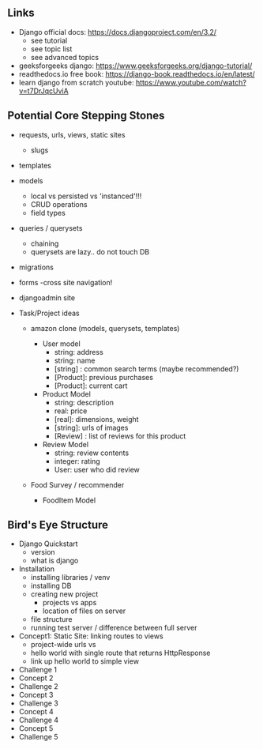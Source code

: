 ## Links
- Django official docs: https://docs.djangoproject.com/en/3.2/
    - see tutorial 
    - see topic list
    - see advanced topics
- geeksforgeeks django: https://www.geeksforgeeks.org/django-tutorial/
- readthedocs.io free book: https://django-book.readthedocs.io/en/latest/
- learn django from scratch youtube: https://www.youtube.com/watch?v=t7DrJqcUviA

## Potential Core Stepping Stones
- requests, urls, views, static sites
    - slugs
- templates
- models
    - local vs persisted vs 'instanced'!!!
    - CRUD operations
    - field types
- queries / querysets
    - chaining
    - querysets are lazy.. do not touch DB
- migrations
- forms
    -cross site navigation!
- djangoadmin site

- Task/Project ideas
    - amazon clone (models, querysets, templates)
        - User model
            - string: address
            - string: name
            - [string] : common search terms (maybe recommended?)
            - [Product]: previous purchases
            - [Product]: current cart
        - Product Model
            - string: description
            - real: price
            - [real]: dimensions, weight
            - [string]: urls of images
            - [Review] : list of reviews for this product
        - Review Model
            - string: review contents
            - integer: rating
            - User: user who did review

    - Food Survey / recommender
        - FoodItem Model



## Bird's Eye Structure
- Django Quickstart
    - version
    - what is django
- Installation
    - installing libraries / venv
    - installing DB
    - creating new project
        - projects vs apps
        - location of files on server
    - file structure 
    - running test server / difference between full server
- Concept1: Static Site: linking routes to views
    - project-wide urls vs 
    - hello world with single route that returns HttpResponse
    - link up hello world to simple view
- Challenge 1
- Concept 2
- Challenge 2
- Concept 3
- Challenge 3
- Concept 4
- Challenge 4
- Concept 5
- Challenge 5


